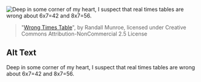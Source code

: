 ![Deep in some corner of my heart, I suspect that real times tables are wrong about 6x7=42 and 8x7=56.](https://imgs.xkcd.com/comics/wrong_times_table.png)
> "[Wrong Times Table](https://xkcd.com/2313/)", by Randall Munroe, licensed under Creative Commons Attribution-NonCommercial 2.5 License

## Alt Text
Deep in some corner of my heart, I suspect that real times tables are wrong about 6x7=42 and 8x7=56.
